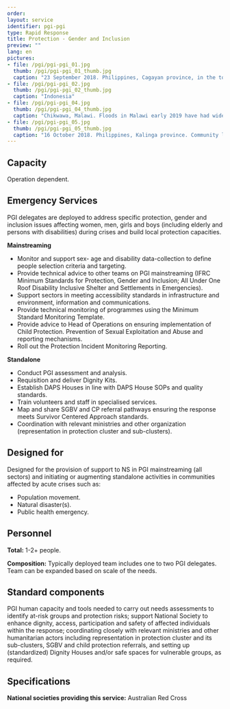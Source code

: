 ```yaml
---
order: 
layout: service
identifier: pgi-pgi
type: Rapid Response
title: Protection - Gender and Inclusion
preview: ""
lang: en
pictures:
- file: /pgi/pgi-pgi_01.jpg
  thumb: /pgi/pgi-pgi_01_thumb.jpg
  caption: "23 September 2018. Philippines, Cagayan province, in the towns of Gattaran and Baggao. One week since deadly Typhoon Mangkhut (locally known as Ompong) hit the Philippines, Philippine Red Cross led the distribution of non-food items,  hygiene kits, emergency shelter kits, and corrugated iron sheets to hundreds of families."
- file: /pgi/pgi-pgi_02.jpg
  thumb: /pgi/pgi-pgi_02_thumb.jpg
  caption: "Indonesia"
- file: /pgi/pgi-pgi_04.jpg
  thumb: /pgi/pgi-pgi_04_thumb.jpg
  caption: "Chikwawa, Malawi. Floods in Malawi early 2019 have had widespread devastation. Malawi Red Cross is providing critical life-saving support, ensuring communities are evacuated safely and provided emergency relief items, including food, non-food items and shelter kits."
- file: /pgi/pgi-pgi_05.jpg
  thumb: /pgi/pgi-pgi_05_thumb.jpg
  caption: "16 October 2018. Philippines, Kalinga province. Community leaders participate in a social mapping activity facilitated by the Philippine Red Cross in the village of Cudal in Tabuk, Kalinga province."
---
```


## Capacity

Operation dependent.

## Emergency Services

PGI delegates are deployed to address specific protection, gender and inclusion issues affecting women, men, girls and boys (including elderly and persons with disabilities) during crises and build local protection capacities. 

**Mainstreaming**
- Monitor and support sex- age and disability data-collection to define people selection criteria and targeting.
- Provide technical advice to other teams on PGI mainstreaming (IFRC Minimum Standards for Protection, Gender and Inclusion; All Under One Roof Disability Inclusive Shelter and Settlements in Emergencies).
- Support sectors in meeting accessibility standards in infrastructure and environment, information and communications.
- Provide technical monitoring of programmes using the Minimum Standard Monitoring Template.
- Provide advice to Head of Operations on ensuring implementation of Child Protection. Prevention of Sexual Exploitation and Abuse and reporting mechanisms.
- Roll out the Protection Incident Monitoring Reporting.

**Standalone**
- Conduct PGI assessment and analysis.
- Requisition and deliver Dignity Kits.
- Establish DAPS Houses in line with DAPS House SOPs and quality standards.
- Train volunteers and staff in specialised services.
- Map and share SGBV and CP referral pathways ensuring the response meets Survivor Centered Approach standards.
- Coordination with relevant ministries and other organization (representation in protection cluster and sub-clusters).

## Designed for

Designed for the provision of support to NS in PGI mainstreaming (all sectors) and initiating or augmenting  standalone activities in communities affected by acute crises such as:
- Population movement. 
- Natural disaster(s).
- Public health emergency.

## Personnel

**Total:** 1-2+ people.

**Composition:** Typically deployed team includes one to two PGI delegates. Team can be expanded based on scale of the needs. 

## Standard components

PGI human capacity and tools needed to carry out needs assessments to identify at-risk groups and protection risks; support National Society to enhance dignity, access, participation and safety of affected individuals within the response; coordinating closely with relevant ministries and other humanitarian actors including representation in protection cluster and its sub-clusters, SGBV and child protection referrals, and setting up (standardized) Dignity Houses and/or safe spaces for vulnerable groups, as required.

## Specifications

**National societies providing this service:** Australian Red Cross
